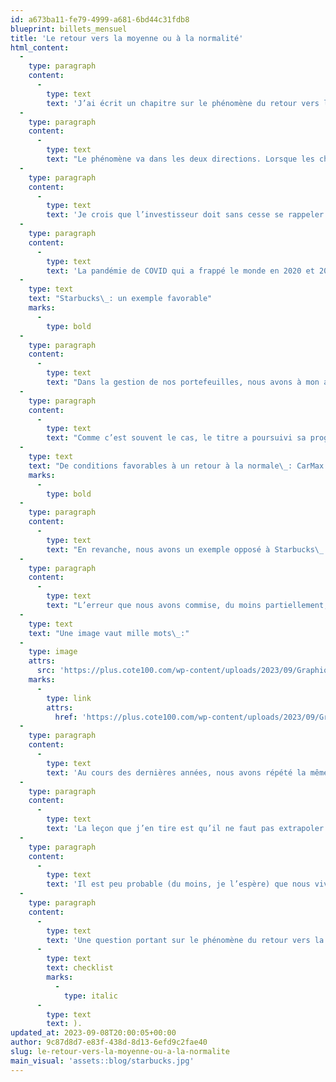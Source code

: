 ```yaml
---
id: a673ba11-fe79-4999-a681-6bd44c31fdb8
blueprint: billets_mensuel
title: 'Le retour vers la moyenne ou à la normalité'
html_content:
  -
    type: paragraph
    content:
      -
        type: text
        text: 'J’ai écrit un chapitre sur le phénomène du retour vers la moyenne dans mon livre Avantage Bourse.'
  -
    type: paragraph
    content:
      -
        type: text
        text: "Le phénomène va dans les deux directions. Lorsque les choses vont particulièrement bien pour l’économie, une industrie ou une entreprise, il faut s’attendre à ce qu’elles reviennent éventuellement à la normale. En revanche, lorsque tout va mal, on peut présumer que les conditions s’amélioreront. Le même constat s’applique aux marchés boursiers, car le sentiment des investisseurs oscille entre les deux extrêmes\_: l’euphorie et la dépression. S’il est une chose, le pendule aura tendance à poursuivre son mouvement vers les extrêmes, positif ou négatif, avant de revenir vers la moyenne."
  -
    type: paragraph
    content:
      -
        type: text
        text: 'Je crois que l’investisseur doit sans cesse se rappeler ce phénomène et s’assurer de ne pas automatiquement extrapoler les conditions récentes qui affectent une entreprise, qu’elles soient favorables ou défavorables.'
  -
    type: paragraph
    content:
      -
        type: text
        text: 'La pandémie de COVID qui a frappé le monde en 2020 et 2021 nous donne un bel exemple. Bien qu’il était alors difficile de prévoir quels seraient les effets immédiats de la pandémie lorsqu’elle a débuté, les mois et trimestres qui ont suivi ont clairement créé des conditions particulièrement favorables pour de nombreuses entreprises (par exemple, les épiciers), alors qu’elles ont été très néfastes pour nombre d’autres sociétés (les croisiéristes).'
  -
    type: text
    text: "Starbucks\_: un exemple favorable"
    marks:
      -
        type: bold
  -
    type: paragraph
    content:
      -
        type: text
        text: "Dans la gestion de nos portefeuilles, nous avons à mon avis réussi en grande partie à profiter des conditions hautement inhabituelles créées par la pandémie. Un exemple qui me vient à l’esprit est celui de Starbucks (mais il y en a eu d’autres). Nous détenions le titre dans nos portefeuilles sous gestion depuis juillet 2018. Nous l’avions acquis à un moment plutôt opportun à un cours un peu supérieur à 51\_$\_US l’action. Un an plus tard, le titre valait plus de 90\_$ et nous avons décidé de réduire notre position de près de moitié, croyant que le rebond du titre avait probablement été trop rapide et que son évaluation avait sans doute atteint un niveau quelque peu excessif."
  -
    type: paragraph
    content:
      -
        type: text
        text: "Comme c’est souvent le cas, le titre a poursuivi sa progression dans les mois qui ont suivi (il valait plus de 120 $ en juillet 2021), avant de connaître une forte correction en 2022. Les mesures de confinement résultant de la pandémie en Chine, où Starbucks est très présente, de même que la baisse marquée des marchés boursiers ont eu un effet sur le cours du titre, qui a chuté jusqu’à près de 75\_$ au printemps 2022. Nous avons ainsi profité de cette correction pour ramener notre investissement dans le titre à une pleine position en juillet 2022 aux environs de 85\_$."
  -
    type: text
    text: "De conditions favorables à un retour à la normale\_: CarMax "
    marks:
      -
        type: bold
  -
    type: paragraph
    content:
      -
        type: text
        text: "En revanche, nous avons un exemple opposé à Starbucks\_: CarMax, un détaillant de voitures usagées dont nous sommes actionnaires depuis de nombreuses années. Il s’avère qu’initialement la société a largement bénéficié de la pandémie, les consommateurs favorisant l’achat de voitures pendant une période où ils pouvaient difficilement voyager. Qui plus est, les problèmes de production et de distribution de voitures neuves observés pendant la pandémie ont forcé de nombreux acheteurs à se tourner vers le marché des voitures usagées, ce qui a fait gonfler leurs prix et les marges de CarMax. Ainsi, les bénéfices par action de la société ont bondi à 6,74\_$ en 2022 (exercice se terminant en février) par rapport à 4,78\_$ en 2019."
  -
    type: paragraph
    content:
      -
        type: text
        text: "L’erreur que nous avons commise, du moins partiellement, a été d’extrapoler de tels bénéfices et les conditions de marché inhabituelles qui ont résulté de la pandémie. Une meilleure compréhension du phénomène du retour à la moyenne nous aurait permis de mieux évaluer la situation et d’envisager un retour à des marges et des bénéfices plus normaux. Nous aurions probablement aussi réduit notre investissement dans le titre lorsque tout allait bien et qu’il valait plus de 125\_$ à la fin de 2021."
  -
    type: text
    text: "Une image vaut mille mots\_:"
  -
    type: image
    attrs:
      src: 'https://plus.cote100.com/wp-content/uploads/2023/09/Graphique_CarMax.png'
    marks:
      -
        type: link
        attrs:
          href: 'https://plus.cote100.com/wp-content/uploads/2023/09/Graphique_CarMax.png'
  -
    type: paragraph
    content:
      -
        type: text
        text: 'Au cours des dernières années, nous avons répété la même erreur avec quelques autres titres en portefeuille.'
  -
    type: paragraph
    content:
      -
        type: text
        text: 'La leçon que j’en tire est qu’il ne faut pas extrapoler le passé récent, surtout lorsqu’il représente une période hautement inhabituelle comme l’a été la pandémie.'
  -
    type: paragraph
    content:
      -
        type: text
        text: 'Il est peu probable (du moins, je l’espère) que nous vivions d’ici peu une autre pandémie telle que celle de la COVID. Je garderai toutefois en tête le phénomène du retour vers la moyenne qui a été porté à des extrêmes au cours de cet épisode hautement exceptionnel. Le phénomène du retour vers la moyenne touche toutes les industries et toutes les sociétés. Il ne faut pas extrapoler des conditions inhabituelles, qu’elles soient favorables ou défavorables.'
  -
    type: paragraph
    content:
      -
        type: text
        text: 'Une question portant sur le phénomène du retour vers la moyenne a récemment été ajoutée à notre liste de contrôle ('
      -
        type: text
        text: checklist
        marks:
          -
            type: italic
      -
        type: text
        text: ).
updated_at: 2023-09-08T20:00:05+00:00
author: 9c87d8d7-e83f-438d-8d13-6efd9c2fae40
slug: le-retour-vers-la-moyenne-ou-a-la-normalite
main_visual: 'assets::blog/starbucks.jpg'
---
```

